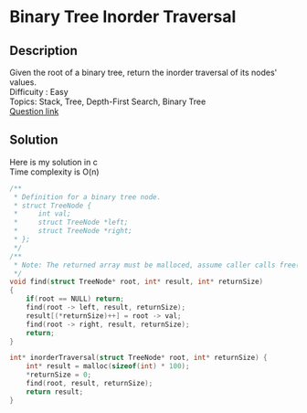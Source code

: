 # Binary Tree Inorder Traversal

## Description
Given the root of a binary tree, return the inorder traversal of its nodes' values.
<br>Difficuity : Easy
<br>Topics: Stack, Tree, Depth-First Search, Binary Tree
<br>[Question link](https://leetcode.com/problems/binary-tree-inorder-traversal/description/)
## Solution
Here is my solution in c
<br>Time complexity is O(n)
```C
/**
 * Definition for a binary tree node.
 * struct TreeNode {
 *     int val;
 *     struct TreeNode *left;
 *     struct TreeNode *right;
 * };
 */
/**
 * Note: The returned array must be malloced, assume caller calls free().
 */
void find(struct TreeNode* root, int* result, int* returnSize)
{
    if(root == NULL) return;
    find(root -> left, result, returnSize);
    result[(*returnSize)++] = root -> val;
    find(root -> right, result, returnSize);
    return;
}

int* inorderTraversal(struct TreeNode* root, int* returnSize) {
    int* result = malloc(sizeof(int) * 100);
    *returnSize = 0;
    find(root, result, returnSize);
    return result;
}
```

